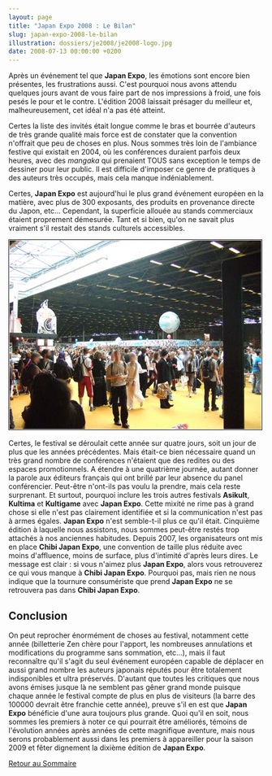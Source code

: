 ```yaml
---
layout: page
title: "Japan Expo 2008 : Le Bilan"
slug: japan-expo-2008-le-bilan
illustration: dossiers/je2008/je2008-logo.jpg
date: 2008-07-13 00:00:00 +0200
---
```


Après un événement tel que **Japan Expo**, les émotions sont encore bien présentes, les frustrations aussi. C'est pourquoi nous avons attendu quelques jours avant de vous faire part de nos impressions à froid, une fois pesés le pour et le contre. L'édition 2008 laissait présager du meilleur et, malheureusement, cet idéal n'a pas été atteint.

Certes la liste des invités était longue comme le bras et bourrée d'auteurs de très grande qualité mais force est de constater que la convention n'offrait que peu de choses en plus. Nous sommes très loin de l'ambiance festive qui existait en 2004, où les conférences duraient parfois deux heures, avec des _mangaka_ qui prenaient TOUS sans exception le temps de dessiner pour leur public. Il est difficile d'imposer ce genre de pratiques à des auteurs très occupés, mais cela manque indéniablement.

Certes, **Japan Expo** est aujourd'hui le plus grand événement européen en la matière, avec plus de 300 exposants, des produits en provenance directe du Japon, etc... Cependant, la superficie allouée au stands commerciaux étaient proprement démesurée. Tant et si bien, qu'on ne savait plus vraiment s'il restait des stands culturels accessibles.

![Japan Expo 2008 - Public dans les allées](/database/dossiers/je2008/je2008-public.jpg)

 Certes, le festival se déroulait cette année sur quatre jours, soit un jour de plus que les années précédentes. Mais était-ce bien nécessaire quand un très grand nombre de conférences n'étaient que des redites ou des espaces promotionnels. A étendre à une quatrième journée, autant donner la parole aux éditeurs français qui ont brillé par leur absence du panel conférencier. Peut-être n'ont-ils pas voulu la prendre, mais cela reste surprenant. Et surtout, pourquoi inclure les trois autres festivals **Asikult**, **Kultima** et **Kultigame** avec **Japan Expo**. Cette mixité ne rime pas à grand chose si elle n'est pas clairement identifiée et si la communication n'est pas à armes égales. **Japan Expo** n'est semble-t-il plus ce qu'il était. Cinquième édition à laquelle nous assistons, nous sommes peut-être restés trop attachés à nos anciennes habitudes. Depuis 2007, les organisateurs ont mis en place **Chibi Japan Expo**, une convention de taille plus réduite avec moins d'affluence, moins de surface, plus d'intimité d'après leurs dires. Le message est clair : si vous n'aimez plus **Japan Expo**, alors vous retrouverez ce qui vous manque à **Chibi Japan Expo**. Pourquoi pas, mais rien ne nous indique que la tournure consumériste que prend **Japan Expo** ne se retrouvera pas dans **Chibi Japan Expo**.

Conclusion
----------

 On peut reprocher énormément de choses au festival, notamment cette année (billetterie Zen chère pour l'apport, les nombreuses annulations et modifications du programme sans sommation, etc...), mais il faut reconnaître qu'il s'agit du seul événement européen capable de déplacer en aussi grand nombre les auteurs japonais réputés pour être totalement indisponibles et ultra préservés. D'autant que toutes les critiques que nous avons émises jusque là ne semblent pas gêner grand monde puisque chaque année le festival compte de plus en plus de visiteurs (la barre des 100000 devrait être franchie cette année), preuve s'il en est que **Japan Expo** bénéficie d'une aura toujours plus grande. Quoi qu'il en soit, nous sommes les premiers à noter ce qui pourrait être améliorés, témoins de l'évolution années après années de cette magnifique aventure, mais nous serons probablement aussi dans les premiers à appareiller pour la saison 2009 et fêter dignement la dixième édition de **Japan Expo**.

[Retour au Sommaire](dossier-japan-expo-2008)